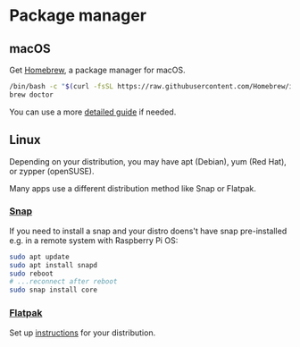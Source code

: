 # Package manager 
## macOS
Get [Homebrew](https://brew.sh/), a package manager for macOS.
```zsh
/bin/bash -c "$(curl -fsSL https://raw.githubusercontent.com/Homebrew/install/HEAD/install.sh)"
brew doctor
```
You can use a more [detailed guide](https://mac.install.guide/homebrew/index.html) if needed.

## Linux
Depending on your distribution, you may have apt (Debian), yum (Red Hat), or zypper (openSUSE).

Many apps use a different distribution method like Snap or Flatpak.

### [Snap](https://snapcraft.io/docs)

If you need to install a snap and your distro doens't have snap pre-installed e.g. in a remote system with Raspberry Pi OS:
```zsh
sudo apt update
sudo apt install snapd
sudo reboot
# ...reconnect after reboot
sudo snap install core
```

### [Flatpak](https://flatpak.org)

Set up [instructions](https://flatpak.org/setup/) for your distribution.
